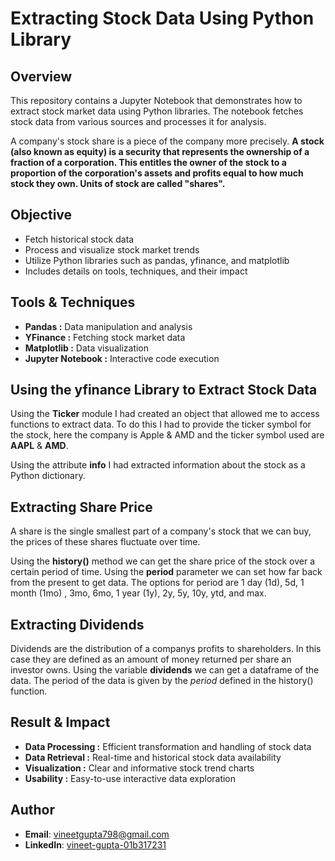 # Extracting Stock Data Using Python Library

## Overview

This repository contains a Jupyter Notebook that demonstrates how to extract stock market data using Python libraries. The notebook fetches stock data from various sources and processes it for analysis.

A company's stock share is a piece of the company more precisely.
**A stock (also known as equity) is a security that represents the ownership of a fraction of a corporation. This
entitles the owner of the stock to a proportion of the corporation's assets and profits equal to how much stock they own. Units of stock are called "shares".**

## Objective

- Fetch historical stock data
- Process and visualize stock market trends
- Utilize Python libraries such as pandas, yfinance, and matplotlib
- Includes details on tools, techniques, and their impact

## Tools & Techniques

- **Pandas :** Data manipulation and analysis
- **YFinance :** Fetching stock market data
- **Matplotlib :** Data visualization
- **Jupyter Notebook :** Interactive code execution

## Using the yfinance Library to Extract Stock Data

Using the **Ticker** module I had created an object that allowed me to access functions to extract data. To do this I had to provide the ticker symbol for the stock, here the company is Apple & AMD and the ticker symbol used are **AAPL** & **AMD**.

Using the attribute **info** I had extracted information about the stock as a Python dictionary.

## Extracting Share Price

A share is the single smallest part of a company's stock that we can buy, the prices of these shares fluctuate over time.

Using the **history()** method we can get the share price of the stock over a certain period of time. Using the **period** parameter we can set how far back from the present to get data. The options for period are 1 day (1d), 5d, 1 month (1mo) , 3mo, 6mo, 1 year (1y), 2y, 5y, 10y, ytd, and max.

## Extracting Dividends

Dividends are the distribution of a companys profits to shareholders. In this case they are defined as an amount of money returned per share an investor owns. Using the variable **dividends** we can get a dataframe of the data. The period of the data is given by the *period* defined in the history() function.

## Result & Impact

- **Data Processing :** Efficient transformation and handling of stock data
- **Data Retrieval :** Real-time and historical stock data availability
- **Visualization :** Clear and informative stock trend charts
- **Usability :** Easy-to-use interactive data exploration

## Author
- **Email**: vineetgupta798@gmail.com
- **LinkedIn**: [vineet-gupta-01b317231](https://www.linkedin.com/in/vineet-gupta-01b317231/)
